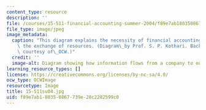 ```yaml
---
content_type: resource
description: ''
file: /courses/15-511-financial-accounting-summer-2004/f89e7ab180350867739e28c2282599c0_15-511su04.jpg
file_type: image/jpeg
image_metadata:
  caption: "This diagram explains the necessity of financial accounting: it promotes\
    \ the exchange of resources. (Diagram\_by Prof. S. P. Kothari. Background photograph\
    \ courtesy of\_OCW.)"
  credit: ''
  image-alt: Diagram showing how information flows from a company to outsiders.
learning_resource_types: []
license: https://creativecommons.org/licenses/by-nc-sa/4.0/
ocw_type: OCWImage
resourcetype: Image
title: 15-511su04.jpg
uid: f89e7ab1-8035-0867-739e-28c2282599c0
---
```

